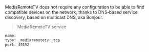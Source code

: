 MediaRemoteTV does not require any configuration to be able to find compatible devices on the network, thanks to DNS-based service discovery, based on multicast DNS, aka Bonjour.

> MediaRemoteTV service
```txt
name: 
type: _mediaremotetv._tcp
port: 49152
```